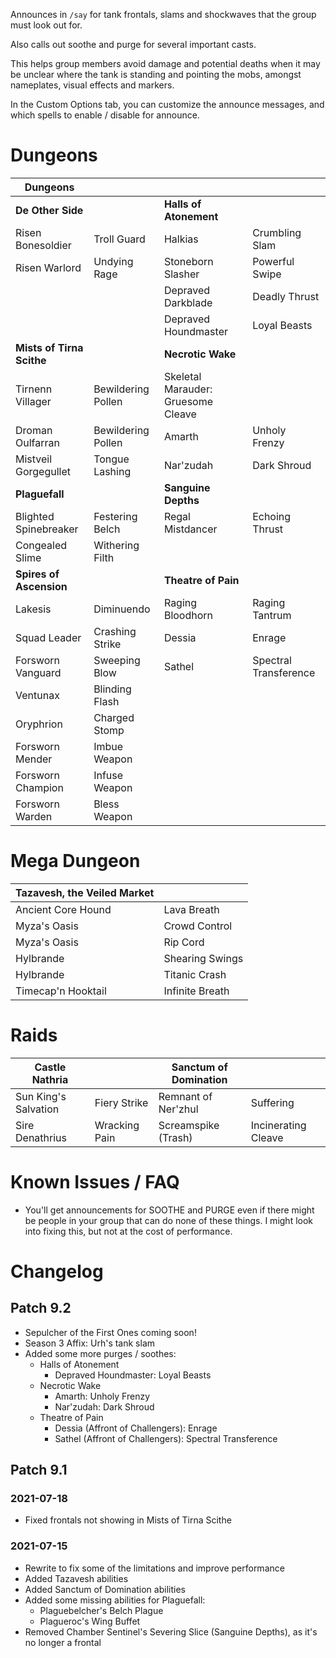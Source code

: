 Announces in `/say` for tank frontals, slams and shockwaves that the group must look out for.

Also calls out soothe and purge for several important casts.

This helps group members avoid damage and potential deaths when it may be unclear where the tank is standing and pointing the mobs, amongst nameplates, visual effects and markers.

In the Custom Options tab, you can customize the announce messages, and which spells to enable / disable for announce.

# Dungeons

| Dungeons |  | | |
|----------|--|--|--|
| **De Other Side** | | **Halls of Atonement** | |
| Risen Bonesoldier | Troll Guard | Halkias | Crumbling Slam |
| Risen Warlord | Undying Rage | Stoneborn Slasher | Powerful Swipe |
|               |              | Depraved Darkblade | Deadly Thrust |
|               |              | Depraved Houndmaster | Loyal Beasts |
| **Mists of Tirna Scithe** |              | **Necrotic Wake** | |
| Tirnenn Villager | Bewildering Pollen | Skeletal Marauder: Gruesome Cleave | |
| Droman Oulfarran | Bewildering Pollen | Amarth | Unholy Frenzy |
| Mistveil Gorgegullet | Tongue Lashing | Nar'zudah | Dark Shroud |
| **Plaguefall** |              | **Sanguine Depths** | |
| Blighted Spinebreaker | Festering Belch | Regal Mistdancer | Echoing Thrust |
| Congealed Slime | Withering Filth | |
| **Spires of Ascension** |              | **Theatre of Pain** | |
| Lakesis | Diminuendo | Raging Bloodhorn | Raging Tantrum |
| Squad Leader | Crashing Strike | Dessia | Enrage |
| Forsworn Vanguard | Sweeping Blow | Sathel | Spectral Transference |
| Ventunax | Blinding Flash
| Oryphrion | Charged Stomp
| Forsworn Mender | Imbue Weapon
| Forsworn Champion | Infuse Weapon
| Forsworn Warden | Bless Weapon

# Mega Dungeon

| Tazavesh, the Veiled Market |                 |
|-----------------------------|-----------------|
| Ancient Core Hound          | Lava Breath     |
| Myza's Oasis                | Crowd Control   |
| Myza's Oasis                | Rip Cord        |
| Hylbrande                   | Shearing Swings |
| Hylbrande                   | Titanic Crash   |
| Timecap'n Hooktail          | Infinite Breath |

# Raids

| Castle Nathria       |               | Sanctum of Domination |                     |
|----------------------|---------------|-----------------------|---------------------|
| Sun King's Salvation | Fiery Strike  | Remnant of Ner'zhul   | Suffering           |
| Sire Denathrius      | Wracking Pain | Screamspike (Trash)   | Incinerating Cleave |

# Known Issues / FAQ

* You'll get announcements for SOOTHE and PURGE even if there might be people in your group that can do none of these things. I might look into fixing this, but not at the cost of performance.

# Changelog

## Patch 9.2

* Sepulcher of the First Ones coming soon!
* Season 3 Affix: Urh's tank slam
* Added some more purges / soothes:
  * Halls of Atonement
    * Depraved Houndmaster: Loyal Beasts
  * Necrotic Wake
    * Amarth: Unholy Frenzy
    * Nar'zudah: Dark Shroud
  * Theatre of Pain
    * Dessia (Affront of Challengers): Enrage
    * Sathel (Affront of Challengers): Spectral Transference

## Patch 9.1

### 2021-07-18

* Fixed frontals not showing in Mists of Tirna Scithe

### 2021-07-15

* Rewrite to fix some of the limitations and improve performance
* Added Tazavesh abilities
* Added Sanctum of Domination abilities
* Added some missing abilities for Plaguefall:
  * Plaguebelcher's Belch Plague
  * Plagueroc's Wing Buffet
* Removed Chamber Sentinel's Severing Slice (Sanguine Depths), as it's no longer a frontal
